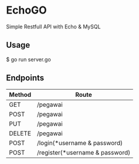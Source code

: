 # EchoGO

Simple Restfull API with Echo & MySQL

## Usage

$ go run server.go

## Endpoints

| Method | Route       |
| ------ | ----------- |
| GET    | /pegawai    |
| POST   | /pegawai    |
| PUT    | /pegawai    |
| DELETE | /pegawai    |
| POST   | /login(*username & password)      |
| POST   | /register(*username & password)   | 
